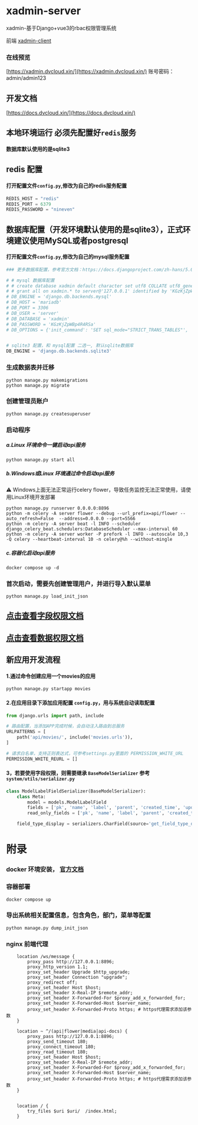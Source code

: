 # xadmin-server

xadmin-基于Django+vue3的rbac权限管理系统

前端 [xadmin-client](https://github.com/nineaiyu/xadmin-client)

### 在线预览

[https://xadmin.dvcloud.xin/](https://xadmin.dvcloud.xin/)
账号密码：admin/admin123

## 开发文档

[https://docs.dvcloud.xin/](https://docs.dvcloud.xin/)

## 本地环境运行 必须先配置好```redis```服务

#### 数据库默认使用的是sqlite3

## redis 配置

#### 打开配置文件```config.py```,修改为自己的redis服务配置

```python
REDIS_HOST = "redis"
REDIS_PORT = 6379
REDIS_PASSWORD = "nineven"
```

## 数据库配置（开发环境默认使用的是sqlite3），正式环境建议使用MySQL或者postgresql

#### 打开配置文件```config.py```,修改为自己的mysql服务配置

```python
### 更多数据库配置，参考官方文档：https://docs.djangoproject.com/zh-hans/5.0/ref/databases/

# # mysql 数据库配置
# # create database xadmin default character set utf8 COLLATE utf8_general_ci;
# # grant all on xadmin.* to server@'127.0.0.1' identified by 'KGzKjZpWBp4R4RSa';
# DB_ENGINE = 'django.db.backends.mysql'
# DB_HOST = 'mariadb'
# DB_PORT = 3306
# DB_USER = 'server'
# DB_DATABASE = 'xadmin'
# DB_PASSWORD = 'KGzKjZpWBp4R4RSa'
# DB_OPTIONS = {'init_command': 'SET sql_mode="STRICT_TRANS_TABLES"', 'charset': 'utf8mb4'}


# sqlite3 配置，和 mysql配置 二选一, 默认sqlite数据库
DB_ENGINE = 'django.db.backends.sqlite3'
```

### 生成数据表并迁移

```shell
python manage.py makemigrations
python manage.py migrate
```

### 创建管理员账户

```shell
python manage.py createsuperuser
```

### 启动程序

##### a.Linux 环境命令一键启动api服务

```shell
python manage.py start all
```

##### b.Windows或Linux 环境通过命令启动api服务

⚠️ Windows上面无法正常运行celery flower，导致任务监控无法正常使用，请使用Linux环境开发部署

```shell
python manage.py runserver 0.0.0.0:8896
python -m celery -A server flower --debug --url_prefix=api/flower --auto_refresh=False  --address=0.0.0.0 --port=5566
python -m celery -A server beat -l INFO --scheduler django_celery_beat.schedulers:DatabaseScheduler --max-interval 60
python -m celery -A server worker -P prefork -l INFO --autoscale 10,3 -Q celery --heartbeat-interval 10 -n celery@%h --without-mingle
```

##### c.容器化启动api服务

```shell
docker compose up -d
```

### 首次启动，需要先创建管理用户，并进行导入默认菜单

```shell
python manage.py load_init_json
```

## [点击查看字段权限文档](docs/field-permission.md)

## [点击查看数据权限文档](docs/data-permission.md)

## 新应用开发流程

#### 1.通过命令创建应用一个movies的应用

```shell
python manage.py startapp movies
```

#### 2.在应用目录下添加应用配置 ```config.py```，用与系统自动读取配置

```python
from django.urls import path, include

# 路由配置，当添加APP完成时候，会自动注入路由到总服务
URLPATTERNS = [
    path('api/movies/', include('movies.urls')),
]

# 请求白名单，支持正则表达式，可参考settings.py里面的 PERMISSION_WHITE_URL
PERMISSION_WHITE_REURL = []

```

#### 3，若要使用字段权限，则需要继承 ```BaseModelSerializer``` 参考 ```system/utils/serializer.py```

```python
class ModelLabelFieldSerializer(BaseModelSerializer):
    class Meta:
        model = models.ModelLabelField
        fields = ['pk', 'name', 'label', 'parent', 'created_time', 'updated_time', 'field_type_display']
        read_only_fields = ['pk', 'name', 'label', 'parent', 'created_time', 'updated_time']

    field_type_display = serializers.CharField(source='get_field_type_display', read_only=True)
```

# 附录

### docker 环境安装， [官方文档](https://docs.docker.com/engine/install/)

### 容器部署

```shell
docker compose up
```

### 导出系统相关配置信息，包含角色，部门，菜单等配置

```shell
python manage.py dump_init_json
```

### nginx 前端代理

```shell
    location /ws/message {
        proxy_pass http://127.0.0.1:8896;
        proxy_http_version 1.1;
        proxy_set_header Upgrade $http_upgrade;
        proxy_set_header Connection "upgrade";
        proxy_redirect off;
        proxy_set_header Host $host;
        proxy_set_header X-Real-IP $remote_addr;
        proxy_set_header X-Forwarded-For $proxy_add_x_forwarded_for;
        proxy_set_header X-Forwarded-Host $server_name;
        proxy_set_header X-Forwarded-Proto https; # https代理需求添加该参数
    }

    location ~ ^/(api|flower|media|api-docs) {
        proxy_pass http://127.0.0.1:8896;
        proxy_send_timeout 180;
        proxy_connect_timeout 180;
        proxy_read_timeout 180;
        proxy_set_header Host $host;
        proxy_set_header X-Real-IP $remote_addr;
        proxy_set_header X-Forwarded-For $proxy_add_x_forwarded_for;
        proxy_set_header X-Forwarded-Host $server_name;
        proxy_set_header X-Forwarded-Proto https; # https代理需求添加该参数
    }


    location / {
        try_files $uri $uri/  /index.html;
    }

```